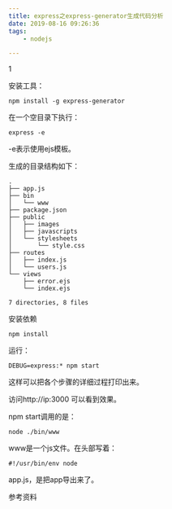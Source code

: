 ```yaml
---
title: express之express-generator生成代码分析
date: 2019-08-16 09:26:36
tags:
	- nodejs

---
```


1

安装工具：

```
npm install -g express-generator
```

在一个空目录下执行：

```
express -e
```

-e表示使用ejs模板。

生成的目录结构如下：

```
.
├── app.js
├── bin
│   └── www
├── package.json
├── public
│   ├── images
│   ├── javascripts
│   └── stylesheets
│       └── style.css
├── routes
│   ├── index.js
│   └── users.js
└── views
    ├── error.ejs
    └── index.ejs

7 directories, 8 files
```

安装依赖

```
npm install
```

运行：

```
DEBUG=express:* npm start
```

这样可以把各个步骤的详细过程打印出来。

访问http://ip:3000 可以看到效果。

npm start调用的是：

```
node ./bin/www
```

www是一个js文件。在头部写着：

```
#!/usr/bin/env node
```

app.js，是把app导出来了。



参考资料

